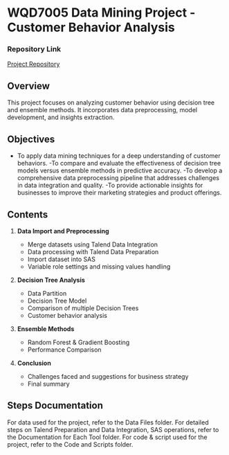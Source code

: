 # WQD7005 Data Mining Project - Customer Behavior Analysis

### Repository Link
[Project Repository]([https://github.com/ChristineLzy/WQD7005_AA1](https://github.com/ChristineLzy/WQD7005_AA1))

## Overview
This project focuses on analyzing customer behavior using decision tree and ensemble methods. It incorporates data preprocessing, model development, and insights extraction.

## Objectives
   - To apply data mining techniques for a deep understanding of customer behaviors.
   -To compare and evaluate the effectiveness of decision tree models versus ensemble methods in predictive accuracy.
   -To develop a comprehensive data preprocessing pipeline that addresses challenges in data integration and quality.
   -To provide actionable insights for businesses to improve their marketing strategies and product offerings.

## Contents
1. **Data Import and Preprocessing**
   - Merge datasets using Talend Data Integration
   - Data processing with Talend Data Preparation
   - Import dataset into SAS
   - Variable role settings and missing values handling

2. **Decision Tree Analysis**
   - Data Partition
   - Decision Tree Model
   - Comparison of multiple Decision Trees
   - Customer behavior analysis

3. **Ensemble Methods**
   - Random Forest & Gradient Boosting
   - Performance Comparison

4. **Conclusion**
   - Challenges faced and suggestions for business strategy
   - Final summary

## Steps Documentation
For data used for the project, refer to the Data Files folder.
For detailed steps on Talend Preparation and Data Integration, SAS operations, refer to the Documentation for Each Tool folder.
For code & script used for the project, refer to the Code and Scripts folder.
